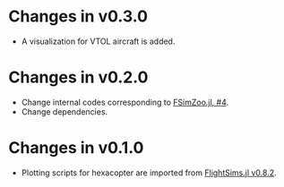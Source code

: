 # Changes in v0.3.0
- A visualization for VTOL aircraft is added.

# Changes in v0.2.0
- Change internal codes corresponding to [FSimZoo.jl, #4](https://github.com/JinraeKim/FSimZoo.jl/pull/4).
- Change dependencies.

# Changes in v0.1.0
- Plotting scripts for hexacopter are imported from [FlightSims.jl v0.8.2](https://github.com/JinraeKim/FlightSims.jl/releases/tag/v0.8.2).

